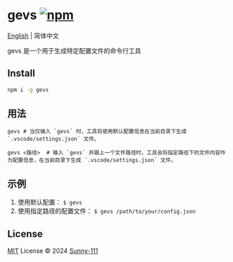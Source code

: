 # gevs [![npm](https://img.shields.io/npm/v/gevs.svg)](https://www.npmjs.com/package/gevs)

[English](./README.md) | 简体中文

gevs 是一个用于生成特定配置文件的命令行工具

## Install

```bash
npm i -g gevs
```

## 用法
```shell
gevs # 当仅输入 `gevs` 时，工具将使用默认配置信息在当前目录下生成 `.vscode/settings.json` 文件。

gevs <路径>  # 输入 `gevs` 并跟上一个文件路径时，工具会将指定路径下的文件内容作为配置信息，在当前目录下生成 `.vscode/settings.json` 文件。
```

## 示例
1.  使用默认配置：
    `$ gevs`
2. 使用指定路径的配置文件：
    `$ gevs /path/to/your/config.json`

## License

[MIT](./LICENSE) License © 2024 [Sunny-111](https://github.com/Sunny-117)
